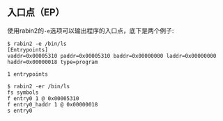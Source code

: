 ## 入口点（EP）

使用rabin2的`-e`选项可以输出程序的入口点，底下是两个例子:
```
$ rabin2 -e /bin/ls
[Entrypoints]
vaddr=0x00005310 paddr=0x00005310 baddr=0x00000000 laddr=0x00000000 haddr=0x00000018 type=program

1 entrypoints

$ rabin2 -er /bin/ls
fs symbols
f entry0 1 @ 0x00005310
f entry0_haddr 1 @ 0x00000018
s entry0
```
